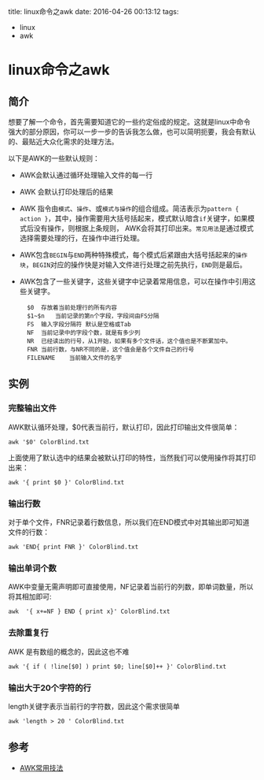 title: linux命令之awk
date: 2016-04-26 00:13:12
tags:
- linux
- awk

# linux命令之awk

## 简介

想要了解一个命令，首先需要知道它的一些约定俗成的规定。这就是linux中命令强大的部分原因，你可以一步一步的告诉我怎么做，也可以简明扼要，我会有默认的、最贴近大众化需求的处理方法。

以下是AWK的一些默认规则：

* AWK会默认通过循环处理输入文件的每一行
* AWK 会默认打印处理后的结果
* AWK 指令由`模式`、`操作`、或`模式与操作`的组合组成。简洁表示为`pattern { action }`，其中，操作需要用大括号括起来，模式默认暗含`if`关键字，如果模式后没有操作，则根据上条规则， AWK会将其打印出来。`常见用法`是通过模式选择需要处理的行，在操作中进行处理。
* AWK包含`BEGIN`与`END`两种特殊模式，每个模式后紧跟由大括号括起来的`操作块`，`BEGIN`对应的操作快是对输入文件进行处理之前先执行，`END`则是最后。
* AWK包含了一些关键字，这些关键字中记录着常用信息，可以在操作中引用这些关键字。

		$0  存放着当前处理行的所有内容
		$1~$n   当前记录的第n个字段，字段间由FS分隔
		FS  输入字段分隔符 默认是空格或Tab
		NF  当前记录中的字段个数，就是有多少列
		NR  已经读出的行号，从1开始，如果有多个文件话，这个值也是不断累加中。
		FNR 当前行数，与NR不同的是，这个值会是各个文件自己的行号
		FILENAME    当前输入文件的名字

## 实例

### 完整输出文件

AWK默认循环处理，$0代表当前行，默认打印，因此打印输出文件很简单：
	
	awk '$0' ColorBlind.txt

上面使用了默认选中的结果会被默认打印的特性，当然我们可以使用操作将其打印出来：

	awk '{ print $0 }' ColorBlind.txt

### 输出行数

对于单个文件，FNR记录着行数信息，所以我们在END模式中对其输出即可知道文件的行数：

	awk 'END{ print FNR }' ColorBlind.txt

### 输出单词个数

AWK中变量无需声明即可直接使用，NF记录着当前行的列数，即单词数量，所以将其相加即可:
 
	awk  '{ x+=NF } END { print x}' ColorBlind.txt

### 去除重复行

AWK 是有数组的概念的，因此这也不难

	awk '{ if ( !line[$0] ) print $0; line[$0]++ }' ColorBlind.txt
	
### 输出大于20个字符的行

length关键字表示当前行的字符数，因此这个需求很简单
  
	awk 'length > 20 ' ColorBlind.txt	



## 参考

* [AWK常用技法](http://blog.saymagic.cn/2016/04/24/awk-common-skills.html)